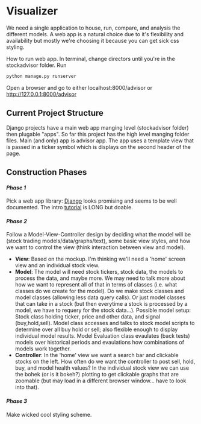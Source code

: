 # Visualizer
We need a single application to house, run, compare, and analysis the different models. A web app is a natural choice due to it's flexibility and availability but mostly we're choosing it because you can get sick css styling.

How to run web app. In terminal, change directors until you're in the stockadvisor folder. Run
```python
python manage.py runserver
```
Open a browser and go to either localhost:8000/advisor or http://127.0.0.1:8000/advisor

## Current Project Structure
Django projects have a main web app manging level (stockadvisor folder) then plugable "apps". So far this project has the high level manging folder files. Main (and only) app is advisor app. The app uses a template view that is passed in a ticker symbol which is displays on the second header of the page.

## Construction Phases

#### *Phase 1*
Pick a web app library: [Django](https://www.djangoproject.com) looks promising and seems to be well documented. The intro [tutorial](https://docs.djangoproject.com/en/2.1/intro/tutorial01/) is LONG but doable.

#### *Phase 2*
Follow a Model-View-Controller design by deciding what the model will be (stock trading models/data/graphs/text), some basic view styles, and how we want to control the view (think interaction between view and model).
* **View**:
Based on the mockup. I'm thinking we'll need a 'home' screen view and an individual stock view.
* **Model**:
The model will need stock tickers, stock data, the models to process the data, and maybe more. We may need to talk more about how we want to represent all of that in terms of classes (i.e. what classes do we create for the model). Do we make stock classes and model classes (allowing less data query calls). Or just model classes that can take in a stock (but then everytime a stock is processed by a model, we have to requery for the stock data...).
Possible model setup: Stock class holding ticker, price and other data, and signal (buy,hold,sell). Model class accesses and talks to stock model scripts to determine over all buy hold or sell; also flexible enough to display individual model results. Model Evaluation class evaulates (back tests) models over historical periods and evaulations how combinations of models work together.
* **Controller**:
In the 'home' view we want a search bar and clickable stocks on the left. How often do we want the controller to post sell, hold, buy, and model health values?
In the individual stock view we can use the bohek (or is it bokeh?) plotting to get clickable graphs that are zoomable (but may load in a different browser window... have to look into that).

#### *Phase 3*
Make wicked cool styling scheme.
